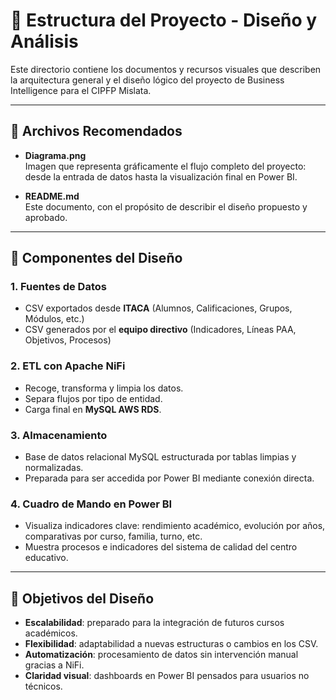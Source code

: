 # 🧱 Estructura del Proyecto - Diseño y Análisis

Este directorio contiene los documentos y recursos visuales que describen la arquitectura general y el diseño lógico del proyecto de Business Intelligence para el CIPFP Mislata.

---

## 📁 Archivos Recomendados

- **Diagrama.png**  
  Imagen que representa gráficamente el flujo completo del proyecto: desde la entrada de datos hasta la visualización final en Power BI.

- **README.md**  
  Este documento, con el propósito de describir el diseño propuesto y aprobado.

---

## 🧩 Componentes del Diseño

### 1. **Fuentes de Datos**
- CSV exportados desde **ITACA** (Alumnos, Calificaciones, Grupos, Módulos, etc.)
- CSV generados por el **equipo directivo** (Indicadores, Líneas PAA, Objetivos, Procesos)

### 2. **ETL con Apache NiFi**
- Recoge, transforma y limpia los datos.
- Separa flujos por tipo de entidad.
- Carga final en **MySQL AWS RDS**.

### 3. **Almacenamiento**
- Base de datos relacional MySQL estructurada por tablas limpias y normalizadas.
- Preparada para ser accedida por Power BI mediante conexión directa.

### 4. **Cuadro de Mando en Power BI**
- Visualiza indicadores clave: rendimiento académico, evolución por años, comparativas por curso, familia, turno, etc.
- Muestra procesos e indicadores del sistema de calidad del centro educativo.

---

## 🎯 Objetivos del Diseño

- **Escalabilidad**: preparado para la integración de futuros cursos académicos.
- **Flexibilidad**: adaptabilidad a nuevas estructuras o cambios en los CSV.
- **Automatización**: procesamiento de datos sin intervención manual gracias a NiFi.
- **Claridad visual**: dashboards en Power BI pensados para usuarios no técnicos.
